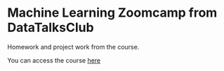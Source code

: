 # Machine Learning Zoomcamp from DataTalksClub


Homework and project work from the course.



You can access the course [here](https://github.com/DataTalksClub/machine-learning-zoomcamp)
